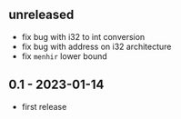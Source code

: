 ## unreleased

- fix bug with i32 to int conversion
- fix bug with address on i32 architecture
- fix `menhir` lower bound

## 0.1 - 2023-01-14

- first release
